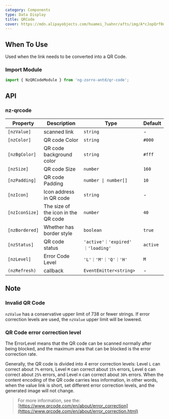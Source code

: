 ```yaml
---
category: Components
type: Data Display
title: QRCode
cover: https://mdn.alipayobjects.com/huamei_7uahnr/afts/img/A*cJopQrf0ncwAAAAAAAAAAAAADrJ8AQ/original
---
```


## When To Use

Used when the link needs to be converted into a QR Code.

### Import Module

```ts
import { NzQRCodeModule } from 'ng-zorro-antd/qr-code';
```

## API

### nz-qrcode

| Property              | Description                         | Type                            | Default  |
|-----------------------|-------------------------------------|---------------------------------|----------|
| `[nzValue]`           | scanned link                        | `string`                        | -        |
| `[nzColor]`           | QR code Color                       | `string`                        | `#000`   |
| `[nzBgColor]` | QR code background color            | `string`                        | `#fff`   |
| `[nzSize]`            | QR code Size                        | `number`                        | `160`    |
| `[nzPadding]`         | QR code Padding                     | `number \| number[]`            | `10`     |
| `[nzIcon]`            | Icon address in QR code             | `string`                        | -        |
| `[nzIconSize]`        | The size of the icon in the QR code | `number`                        | `40`     |
| `[nzBordered]`        | Whether has border style            | `boolean`                       | `true`   |
| `[nzStatus]`          | QR code status                      | `'active'｜'expired' ｜'loading'` | `active` |
| `[nzLevel]`           | Error Code Level                    | `'L'｜'M'｜'Q'｜'H'`               | `M`      |
| `(nzRefresh)`         | callback                            | `EventEmitter<string>`          | -        |

## Note

### Invalid QR Code

`nzValue` has a conservative upper limit of 738 or fewer strings. If error correction levels are used, the `nzValue` upper limit will be lowered.

### QR Code error correction level

The ErrorLevel means that the QR code can be scanned normally after being blocked, and the maximum area that can be blocked is the error correction rate.

Generally, the QR code is divided into 4 error correction levels: Level `L` can correct about `7%` errors, Level `M` can correct about `15%` errors, Level `Q` can correct about `25%` errors, and Level `H` can correct about `30%` errors. When the content encoding of the QR code carries less information, in other words, when the value link is short, set different error correction levels, and the generated image will not change.

> For more information, see the: [https://www.qrcode.com/en/about/error_correction](https://www.qrcode.com/en/about/error_correction.html)
